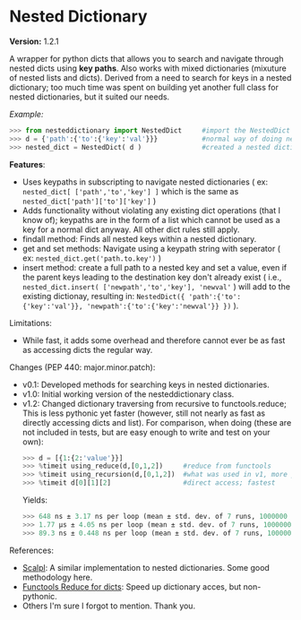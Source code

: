 # Nested Dictionary
**Version:** 1.2.1

A wrapper for python dicts that allows you to search and navigate through nested dicts using **key paths**. Also works with mixed dictionaries (mixuture of nested lists and dicts). Derived from a need to search for keys in a nested dictionary; too much time was spent on building yet another full class for nested dictionaries, but it suited our needs.

*Example:*
```python
>>> from nesteddictionary import NestedDict     #import the NestedDict class
>>> d = {'path':{'to':{'key':'val'}}}           #normal way of doing nested dictionary
>>> nested_dict = NestedDict( d )               #created a nested dictionary from a normal dictionary
```

**Features**:
- Uses keypaths in subscripting to navigate nested dictionaries ( ex: ```nested_dict[ ['path','to','key'] ]``` which is the same as ```nested_dict['path']['to']['key']``` )
- Adds functionality without violating any existing dict operations (that I know of); keypaths are in the form of a list which cannot be used as a key for a normal dict anyway. All other dict rules still apply.
- findall method: Finds all nested keys within a nested dictionary.
- get and set methods: Navigate using a keypath string with seperator ( ex: ```nested_dict.get('path.to.key')``` )
- insert method: create a full path to a nested key and set a value, even if the parent keys leading to the destination key don't already exist ( i.e., ```nested_dict.insert( ['newpath','to','key'], 'newval'``` ) will add to the existing dictionay, resulting in: ```NestedDict({ 'path':{'to':{'key':'val'}}, 'newpath':{'to':{'key':'newval'}} })``` ).

Limitations:
- While fast, it adds some overhead and therefore cannot ever be as fast as accessing dicts the regular way.

Changes (PEP 440: major.minor.patch):
- v0.1: Developed methods for searching keys in nested dictionaries.
- v1.0: Initial working version of the nesteddictionary class.
- v1.2: Changed dictionary traversing from recursive to functools.reduce; This is less pythonic yet faster (however, still not nearly as fast as directly accessing dicts and list). For comparison, when doing (these are not included in tests, but are easy enough to write and test on your own):
  ```python
  >>> d = [{1:{2:'value'}}]   
  >>> %timeit using_reduce(d,[0,1,2])     #reduce from functools
  >>> %timeit using_recursion(d,[0,1,2])  #what was used in v1, more pythonic
  >>> %timeit d[0][1][2]                  #direct access; fastest
  ```
  Yields:
  ```python
  >>> 648 ns ± 3.17 ns per loop (mean ± std. dev. of 7 runs, 1000000 loops each)    #reduce
  >>> 1.77 µs ± 4.05 ns per loop (mean ± std. dev. of 7 runs, 1000000 loops each)   #recursion
  >>> 89.3 ns ± 0.448 ns per loop (mean ± std. dev. of 7 runs, 10000000 loops each) #direct
  ```

References:
- [Scalpl](https://github.com/ducdetronquito/scalpl/): A similar implementation to nested dictionaries. Some good methodology here.
- [Functools Reduce for dicts](https://stackoverflow.com/questions/14692690/access-nested-dictionary-items-via-a-list-of-keys): Speed up dictionary acces, but non-pythonic.
- Others I'm sure I forgot to mention. Thank you.